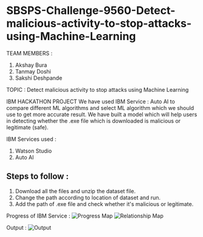 # SBSPS-Challenge-9560-Detect-malicious-activity-to-stop-attacks-using-Machine-Learning
TEAM MEMBERS :

  1. Akshay Bura
  2. Tanmay Doshi
  3. Sakshi Deshpande

TOPIC : 
  Detect malicious activity to stop attacks using Machine Learning

IBM HACKATHON PROJECT
  We have used IBM Service : Auto AI to compare different ML algorithms and select ML algorithm which we should use to get more accurate result. We have built a model which will help users in detecting whether the .exe file which is downloaded is malicious or legitimate (safe).

IBM Services used :
  1. Watson Studio
  2. Auto AI

## Steps to follow :

  1. Download all the files and unzip the dataset file.
  2. Change the path according to location of dataset and run.
  3. Add the path of .exe file and check whether it's malicious or legitimate.

Progress of IBM Service :
![Progress Map](https://user-images.githubusercontent.com/80462379/196048888-9a3cddbc-224e-49b5-8edd-c2a58e0f0a7f.png)
![Relationship Map](https://user-images.githubusercontent.com/80462379/196048891-dfa6ff26-2972-4017-a46d-c95dea46e2ed.png)

Output :
![Output](https://user-images.githubusercontent.com/80462379/196048885-d88081a6-759e-427e-b188-a9c4f4eb0fa0.png)
